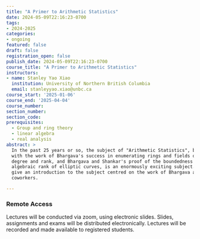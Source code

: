```yaml
---
title: "A Primer to Arithmetic Statistics"
date: 2024-05-09T22:16:23-0700
tags:
- 2024-2025
categories:
- ongoing
featured: false
draft: false
registration_open: false
publish_date: 2024-05-09T22:16:23-0700
course_title: "A Primer to Arithmetic Statistics"
instructors:
- name: Stanley Yao Xiao
  institution: University of Northern British Columbia
  email: stanleyyao.xiao@unbc.ca
course_start: '2025-01-06'
course_end: '2025-04-04'
course_number:
section_number:
section_code:
prerequisites:
  - Group and ring theory
  - linear algebra
  - real analysis
abstract: > 
  In the past 25 years or so, the subject of "Arithmetic Statistics", beginning
  with the work of Bhargava's success in enumerating rings and fields of low
  degree and rank, and Bhargava and Shankar's proof of the boundedness of
  algebraic rank of elliptic curves, is an enormously exciting subject. We will
  give an introduction to the subject centred on the work of Bhargava and his
  coworkers.

---
```

### Remote Access
Lectures will be conducted via zoom, using electronic slides. Slides,
assignments and exams will be distributed electronically. Lectures will be
recorded and made available to registered students.
